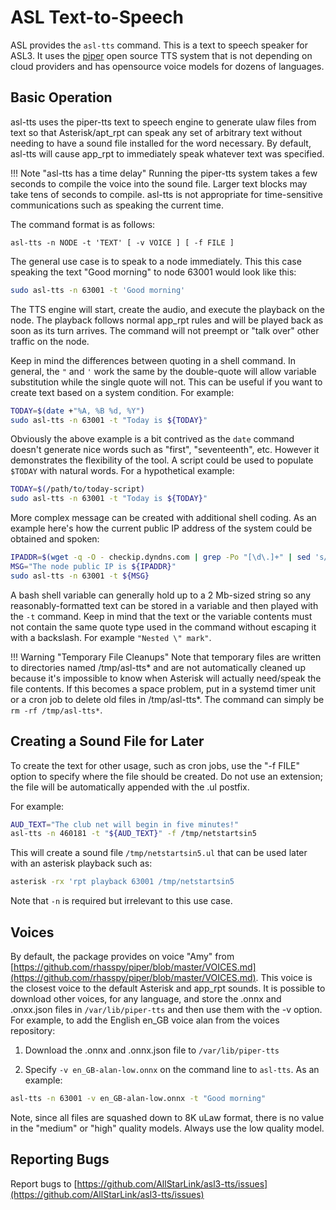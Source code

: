 # ASL Text-to-Speech
ASL provides the `asl-tts` command. This is a text to speech speaker
for ASL3. It uses the [piper](https://github.com/rhasspy/piper) open
source TTS system that is not depending on cloud providers and has
opensource voice models for dozens of languages.


## Basic Operation
asl-tts uses the piper-tts text to speech engine to generate 
ulaw files from text so that Asterisk/apt\_rpt can speak any set of
arbitrary text without needing to have a sound file installed for the
word necessary. By default, asl-tts will cause app\_rpt to immediately
speak whatever text was specified.

!!! Note "asl-tts has a time delay"
    Running the piper-tts system takes a few seconds to compile
    the voice into the sound file. Larger text blocks may take
    tens of seconds to compile. asl-tts is not appropriate for
    time-sensitive communications such as speaking the current
    time.

The command format is as follows:
```
asl-tts -n NODE -t 'TEXT' [ -v VOICE ] [ -f FILE ]
```

The general use case is to speak to a node immediately. This this case
speaking the text "Good morning" to node 63001 would look like this:

```bash
sudo asl-tts -n 63001 -t 'Good morning'
```

The TTS engine will start, create the audio, and execute the playback
on the node. The playback follows normal app_rpt rules and will be
played back as soon as its turn arrives. The command will not
preempt or "talk over" other traffic on the node.

Keep in mind the differences between quoting in a shell command. In
general, the `"` and `'` work the same by the double-quote will allow
variable substitution while the single quote will not. This can be useful
if you want to create text based on a system condition. For example:

```bash
TODAY=$(date +"%A, %B %d, %Y")
sudo asl-tts -n 63001 -t "Today is ${TODAY}"
```

Obviously the above example is a bit contrived as the `date` command
doesn't generate nice words such as "first", "seventeenth", etc. However
it demonstrates the flexibility of the tool. A script could be used to
populate `$TODAY` with natural words. For a hypothetical example:

```bash
TODAY=$(/path/to/today-script)
sudo asl-tts -n 63001 -t "Today is ${TODAY}"
```

More complex message can be created with additional shell coding. As an
example here's how the current public IP address of the system could be
obtained and spoken:

```bash
IPADDR=$(wget -q -O - checkip.dyndns.com | grep -Po "[\d\.]+" | sed 's/\./ dot /g')
MSG="The node public IP is ${IPADDR}"
sudo asl-tts -n 63001 -t ${MSG}
```

A bash shell variable can generally hold up to a 2 Mb-sized string
so any reasonably-formatted text can be stored in a variable and then
played with the `-t` command. Keep in mind that the text or the variable contents
must not contain the same quote type used in the command without escaping it 
with a backslash. For example `"Nested \" mark"`.

!!! Warning "Temporary File Cleanups"
    Note that temporary files are written to directories
    named /tmp/asl-tts* and are not automatically cleaned up because it's
    impossible to know when Asterisk will actually need/speak the file
    contents. If this becomes a space problem, put in a systemd timer unit
    or a cron job to delete old files in /tmp/asl-tts*. The command
    can simply be `rm -rf /tmp/asl-tts*`.

## Creating a Sound File for Later
To create the text for other usage, such as cron
jobs, use the "-f FILE" option to specify where the file should be
created. Do not use an extension; the file will be automatically appended
with the .ul postfix.

For example:
```bash
AUD_TEXT="The club net will begin in five minutes!"
asl-tts -n 460181 -t "${AUD_TEXT}" -f /tmp/netstartsin5
```

This will create a sound file `/tmp/netstartsin5.ul` that can be used later
with an asterisk playback such as:
```bash
asterisk -rx 'rpt playback 63001 /tmp/netstartsin5
```

Note that `-n` is required but irrelevant to this use case.

## Voices
By default, the package provides on voice "Amy" from 
[https://github.com/rhasspy/piper/blob/master/VOICES.md](https://github.com/rhasspy/piper/blob/master/VOICES.md). This voice is the
closest voice to the default Asterisk and app_rpt sounds. It is possible
to download other voices, for any language, and store the .onnx and
.onxx.json files in `/var/lib/piper-tts` and then use them with
the -v option. For example, to add the English en\_GB voice alan from
the voices repository:

1. Download the .onnx and .onnx.json file to `/var/lib/piper-tts`

2. Specify `-v en_GB-alan-low.onnx` on the command line
to `asl-tts`. As an example:

```bash
asl-tts -n 63001 -v en_GB-alan-low.onnx -t "Good morning"
```

Note, since all files are squashed down to 8K uLaw format, there is no value
in the "medium" or "high" quality models. Always use the low quality model.

## Reporting Bugs
Report bugs to [https://github.com/AllStarLink/asl3-tts/issues](https://github.com/AllStarLink/asl3-tts/issues)